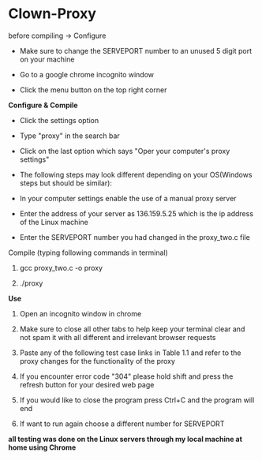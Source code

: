 # Clown-Proxy
before compiling -> Configure

-   Make sure to change the SERVEPORT number to an unused 5 digit port on your machine

-   Go to a google chrome incognito window

-   Click the menu button  on the top right corner

**Configure & Compile**

-   Click the settings option

-   Type "proxy" in the search bar

-   Click on the last option which says "Oper your computer's proxy settings"

-   The following steps may look different depending on your OS(Windows steps but should be similar):

-   In your computer settings enable the use of a manual proxy server

-   Enter the address of your server as 136.159.5.25 which is the ip address of the Linux machine 

-   Enter the SERVEPORT number you had changed in the proxy_two.c file

Compile (typing following commands in terminal)

1.  gcc proxy_two.c -o proxy

2.  ./proxy

**Use**

1.  Open an incognito window in chrome

2.  Make sure to close all other tabs to help keep your terminal clear and not spam it with all different and irrelevant browser requests

3.  Paste any of the following test case links in Table 1.1 and refer to the proxy changes for the functionality of the proxy

4.  If you encounter error code "304" please hold shift and press the refresh button for your desired web page

5.  If you would like to close the program press Ctrl+C and the program will end

6.  If want to run again choose a different number for SERVEPORT

**all testing was done on the Linux servers through my local machine at home using Chrome**
